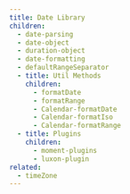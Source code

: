 ```yaml
---
title: Date Library
children:
  - date-parsing
  - date-object
  - duration-object
  - date-formatting
  - defaultRangeSeparator
  - title: Util Methods
    children:
      - formatDate
      - formatRange
      - Calendar-formatDate
      - Calendar-formatIso
      - Calendar-formatRange
  - title: Plugins
    children:
      - moment-plugins
      - luxon-plugin
related:
  - timeZone
---
```


